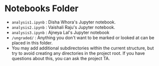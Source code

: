 # Notebooks Folder

- `analysis1.ipynb` : Disha Whora's Jupyter notebook.
- `analysis2.ipynb` : Vaishali Raju's Jupyter notebook.
- `analysis3.ipynb` : Ajneya Lal's Jupyter notebook
- `/ungraded/` : Anything you don't want to be marked or looked at can be placed in this folder.   
- You may add additional subdirectories within the current structure, but try to avoid creating any directories in the project root. If you have questions about this, you can ask the project TA.
